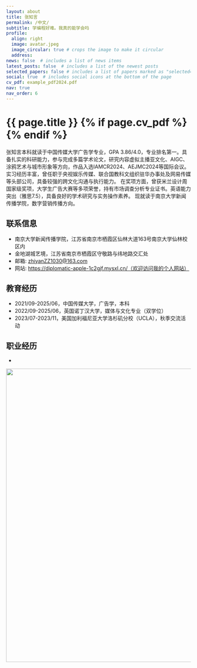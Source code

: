 ```yaml
---
layout: about
title: 张知言
permalink: /中文/
subtitle: 学编程好难。我真的能学会吗
profile:
  align: right
  image: avatar.jpeg
  image_circular: true # crops the image to make it circular
  address:
news: false  # includes a list of news items
latest_posts: false  # includes a list of the newest posts
selected_papers: false # includes a list of papers marked as "selected={true}"
social: true  # includes social icons at the bottom of the page
cv_pdf: example_pdf2024.pdf
nav: true
nav_order: 6
---
```



<h1 class="post-title">{{ page.title }} {% if page.cv_pdf %}<a href="{{ page.cv_pdf | prepend: 'assets/pdf/' | relative_url}}" target="_blank" rel="noopener noreferrer" class="float-right"><i class="fas fa-file-pdf"></i></a>{% endif %}</h1>


张知言本科就读于中国传媒大学广告学专业，GPA 3.86/4.0，专业排名第一。具备扎实的科研能力，参与完成多篇学术论文，研究内容虚拟主播亚文化、AIGC、涂鸦艺术与城市形象等方向，作品入选IAMCR2024、AEJMC2024等国际会议。
实习经历丰富，曾任职于央视娱乐传媒、联合国教科文组织驻华办事处及网易传媒等头部公司，具备较强的跨文化沟通与执行能力。
在奖项方面，曾获米兰设计周国家级奖项，大学生广告大赛等多项荣誉，持有市场调查分析专业证书。英语能力突出（雅思7.5），具备良好的学术研究与实务操作素养。
现就读于南京大学新闻传播学院，数字营销传播方向。


## 联系信息
- 南京大学新闻传播学院，江苏省南京市栖霞区仙林大道163号南京大学仙林校区内
- 金地湖城艺境，江苏省南京市栖霞区守敬路与纬地路交汇处
- 邮箱: zhiyanZZ1030@163.com
- 网站: https://diplomatic-apple-1c2gjf.mysxl.cn/（欢迎访问我的个人网站）

## 教育经历
- 2021/09-2025/06，中国传媒大学，广告学，本科
- 2022/09-2025/06，英国诺丁汉大学，媒体与文化专业（双学位）
- 2023/07-2023/11，美国加利福尼亚大学洛杉矶分校（UCLA），秋季交流活动

## 职业经历
- 



<a href="https://github.com/SocratesClub/SocratesClub.github.io/edit/master/_pages/%E4%B8%AD%E6%96%87.md">
  <img src="https://user-images.githubusercontent.com/543384/192227995-fdb3a693-2f68-4dc4-b9bd-06053066322f.png" width = "800" align="middle" />
</a>
